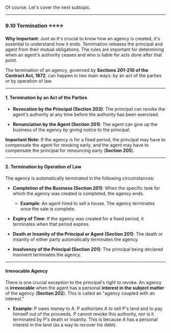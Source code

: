 Of course. Let's cover the next subtopic.

---

### **9.10 Termination** ⭐⭐⭐⭐

**Why Important**: Just as it's crucial to know how an agency is created, it's essential to understand how it ends. Termination releases the principal and agent from their mutual obligations. The rules are important for determining when an agent's authority ceases and who is liable for acts done after that point.

The termination of an agency, governed by **Sections 201-210 of the Contract Act, 1872**, can happen in two main ways: by an act of the parties or by operation of law.

---

#### **1. Termination by an Act of the Parties**

- **Revocation by the Principal (Section 203)**: The principal can revoke the agent's authority at any time before the authority has been exercised.
    
- **Renunciation by the Agent (Section 201)**: The agent can give up the business of the agency by giving notice to the principal.
    

**Important Note**: If the agency is for a fixed period, the principal may have to compensate the agent for revoking early, and the agent may have to compensate the principal for renouncing early (**Section 205**).

---

#### **2. Termination by Operation of Law**

The agency is automatically terminated in the following circumstances:

- **Completion of the Business (Section 201)**: When the specific task for which the agency was created is completed, the agency ends.
    
    - **Example**: An agent hired to sell a house. The agency terminates once the sale is complete.
        
- **Expiry of Time**: If the agency was created for a fixed period, it terminates when that period expires.
    
- **Death or Insanity of the Principal or Agent (Section 201)**: The death or insanity of either party automatically terminates the agency.
    
- **Insolvency of the Principal (Section 201)**: The principal being declared insolvent terminates the agency.
    

---

#### **Irrevocable Agency**

There is one crucial exception to the principal's right to revoke. An agency is **irrevocable** when the agent has a personal **interest in the subject matter** of the agency (**Section 202**). This is called an "agency coupled with an interest."

- **Example**: P owes money to A. P authorizes A to sell P's land and to pay himself out of the proceeds. P cannot revoke this authority, nor is it terminated by P's death or insanity. This is because A has a personal interest in the land (as a way to recover his debt).